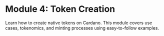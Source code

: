 # Module 4: Token Creation

Learn how to create native tokens on Cardano. This module covers use cases, tokenomics, and minting processes using easy-to-follow examples.
